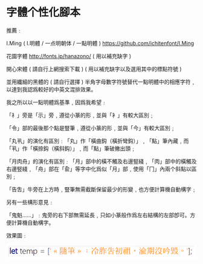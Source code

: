 # 字體个性化腳本

推薦﹕

I.Ming ( I.明體 / 一点明朝体 / 一點明體 ) https://github.com/ichitenfont/I.Ming

花園字體 http://fonts.jp/hanazono/  ( 用以補充缺字 ) 

開心宋體 ( 請自行上網搜索下載 ) ( 用以補充缺字以及選用其中的標點符號 ) 

並用纖細的黑體的 ( 請自行選擇 ) 半角字母數字符號替代一點明體中的相應字符﹐以達到我認爲較好的中英文混排效果。

我之所以以一點明體爲基準﹐因爲我希望﹕

「礻」旁是「示」旁﹐遵從小篆的形﹐並與「衤」有較大區別﹔

「令」部的最後那个點是豎筆﹐遵從小篆的形﹐並與「今」有較大區別﹔

「丸丮」的演化有區別﹕「丸」作「橫曲鈎（橫折彎鈎）」﹐「點」筆內藏﹐而「丮」作「橫捺鈎（橫斜鈎）」﹐而「點」筆破撇出頭﹔

「月肉舟」的演化有區別﹕「月」部中的橫不觸及右邊竪綫﹐「肉」部中的橫觸及右邊竪綫﹐「舟」部在「兪」等字中化爲似「月」部﹐使用「冂」內兩个斜點以區別﹔

「告吿」牛旁在上方時﹐豎筆無需截斷保留最少的形變﹐也方便計算機自動構字﹔

另有一些構形意見﹕

「鬼魁……」﹕鬼旁的右下部無需延長﹐只如小篆般作爲左右結構的左部卽可。方便計算機自動構字。

效果圖﹕

<img src='demo.png'>
